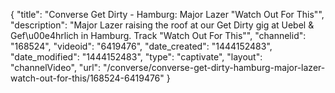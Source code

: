 {
    "title": "Converse Get Dirty - Hamburg: Major Lazer \"Watch Out For This\"",
    "description": "Major Lazer raising the roof at our Get Dirty gig at Uebel & Gef\u00e4hrlich in Hamburg. Track \"Watch Out For This\"",
    "channelid": "168524",
    "videoid": "6419476",
    "date_created": "1444152483",
    "date_modified": "1444152483",
    "type": "captivate",
    "layout": "channelVideo",
    "url": "\/converse\/converse-get-dirty-hamburg-major-lazer-watch-out-for-this\/168524-6419476"
}